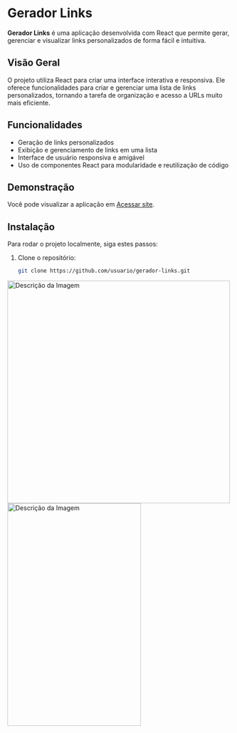 # Gerador Links
**Gerador Links** é uma aplicação desenvolvida com React que permite gerar, gerenciar e visualizar links personalizados de forma fácil e intuitiva.

## Visão Geral
O projeto utiliza React para criar uma interface interativa e responsiva. Ele oferece funcionalidades para criar e gerenciar uma lista de links personalizados, tornando a tarefa de organização e acesso a URLs muito mais eficiente.

## Funcionalidades
- Geração de links personalizados
- Exibição e gerenciamento de links em uma lista
- Interface de usuário responsiva e amigável
- Uso de componentes React para modularidade e reutilização de código

## Demonstração
Você pode visualizar a aplicação em [Acessar site](https://gerador-de-link.netlify.app/).

## Instalação
Para rodar o projeto localmente, siga estes passos:

1. Clone o repositório:
   ```bash
   git clone https://github.com/usuario/gerador-links.git
<img src="https://github.com/user-attachments/assets/c5fd0fab-456d-4d9b-971c-72cb6ba69d03" alt="Descrição da Imagem" width="500"/>
<img src="https://github.com/user-attachments/assets/202f4ca3-ee48-4246-b111-5e9ee6a3680b" alt="Descrição da Imagem" width="300" height="500"/>
